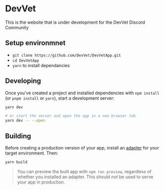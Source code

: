 # DevVet

This is the website that is under development for the DevVet Discord Community

## Setup environmnet

- `git clone https://github.com/DevVet/DevVetApp.git`
- `cd DevVetApp`
- `yarn` to install dependancies

## Developing

Once you've created a project and installed dependencies with `npm install` (or `pnpm install` or `yarn`), start a development server:

```bash
yarn dev

# or start the server and open the app in a new browser tab
yarn dev -- --open
```

## Building

Before creating a production version of your app, install an [adapter](https://kit.svelte.dev/docs#adapters) for your target environment. Then:

```bash
yarn build
```

> You can preview the built app with `npm run preview`, regardless of whether you installed an adapter. This should _not_ be used to serve your app in production.
